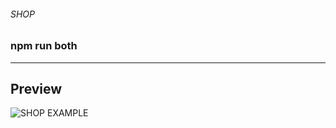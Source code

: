 ###### SHOP

### npm run both

------------

## Preview

<img src="https://user-images.githubusercontent.com/62281568/121660779-8520c580-cade-11eb-9392-43664d93ced2.gif" alt="SHOP EXAMPLE">